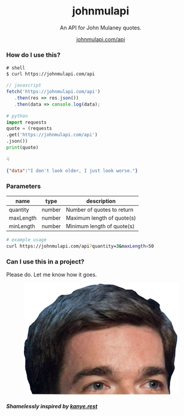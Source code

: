 <div align="center">

# johnmulapi
An API for John Mulaney quotes.  
  
[johnmulapi.com/api](https://johnmulapi.com/api)

</div>


### How do I use this?

```shell
# shell
$ curl https://johnmulapi.com/api
```
```javascript
// javascript
fetch('https://johnmulapi.com/api')
   .then(res => res.json())
   .then(data => console.log(data);
```
```python
# python
import requests
quote = (requests
.get('https://johnmulapi.com/api')
.json())
print(quote)
```
☟
```json
{"data":"I don't look older, I just look worse."}
```

### Parameters

|name |type |description
|--- |--- |---
|quantity |number | Number of quotes to return
|maxLength |number |Maximum length of quote(s) 
|minLength |number |Minimum length of quote(s)

```bash
# example usage
curl https://johnmulapi.com/api?quantity=3&maxLength=50
```

### Can I use this in a project?
Please do. Let me know how it goes.

<p align="center">
<img alt="John Mulaney's Head" src='./assets/mulaney_head.png' />
</p>

##### Shamelessly inspired by [kanye.rest](https://kanye.rest/)
